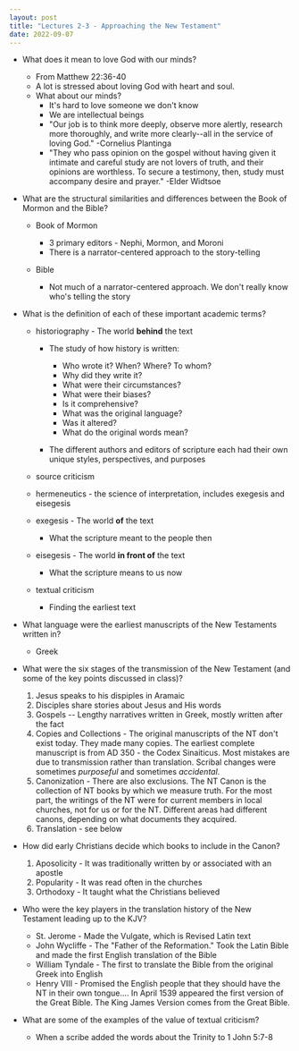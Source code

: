 ```yaml
---
layout: post
title: "Lectures 2-3 - Approaching the New Testament"
date: 2022-09-07
---
```


* What does it mean to love God with our minds?
    * From Matthew 22:36-40
    * A lot is stressed about loving God with heart and soul.
    * What about our minds?
        * It's hard to love someone we don't know
        * We are intellectual beings
        * "Our job is to think more deeply, observe more alertly, research more thoroughly, and write more clearly--all in the service of loving God." -Cornelius Plantinga
        * "They who pass opinion on the gospel without having given it intimate and careful study are not lovers of truth, and their opinions are worthless. To secure a testimony, then, study must accompany desire and prayer." -Elder Widtsoe

* What are the structural similarities and differences between the Book of Mormon and the Bible?
    * Book of Mormon
        * 3 primary editors - Nephi, Mormon, and Moroni
        * There is a narrator-centered approach to the story-telling
    
    * Bible
        * Not much of a narrator-centered approach. We don't really know who's telling the story

* What is the definition of each of these important academic terms?
    * historiography - The world **behind** the text
        * The study of how history is written:
            * Who wrote it? When? Where? To whom?
            * Why did they write it?
            * What were their circumstances?
            * What were their biases?
            * Is it comprehensive?
            * What was the original language?
            * Was it altered?
            * What do the original words mean?

        * The different authors and editors of scripture each had their own unique styles, perspectives, and purposes

    * source criticism
    * hermeneutics - the science of interpretation, includes exegesis and eisegesis
    * exegesis - The world **of** the text
        * What the scripture meant to the people then

    * eisegesis - The world **in front of** the text
        * What the scripture means to us now

    * textual criticism
        * Finding the earliest text

* What language were the earliest manuscripts of the New Testaments written in?
    * Greek

* What were the six stages of the transmission of the New Testament (and some of the key points discussed in class)?
    1. Jesus speaks to his dispiples in Aramaic
    1. Disciples share stories about Jesus and His words
    1. Gospels -- Lengthy narratives written in Greek, mostly written after the fact
    1. Copies and Collections - The original manuscripts of the NT don't exist today. They made many copies. The earliest complete manuscript is from AD 350 - the Codex Sinaiticus. Most mistakes are due to transmission rather than translation. Scribal changes were sometimes *purposeful* and sometimes *accidental*.
    1. Canonization - There are also exclusions. The NT Canon is the collection of NT books by which we measure truth. For the most part, the writings of the NT were for current members in local churches, not for us or for the NT. Different areas had different canons, depending on what documents they acquired.
    1. Translation - see below

* How did early Christians decide which books to include in the Canon?
    1. Aposolicity - It was traditionally written by or associated with an apostle
    1. Popularity - It was read often in the churches
    1. Orthodoxy - It taught what the Christians believed
    
* Who were the key players in the translation history of the New Testament leading up to the KJV?
    * St. Jerome - Made the Vulgate, which is Revised Latin text
    * John Wycliffe - The "Father of the Reformation." Took the Latin Bible and made the first English translation of the Bible
    * William Tyndale - The first to translate the Bible from the original Greek into English
    * Henry VIII - Promised the English people that they should have the NT in their own tongue.... In April 1539 appeared the first version of the Great Bible. The King James Version comes from the Great Bible.

* What are some of the examples of the value of textual criticism?
    * When a scribe added the words about the Trinity to 1 John 5:7-8
